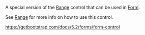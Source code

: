 A special version of the [Range](~/controls/bootstrap5/Range) control that can be used in [Form](~/controls/bootstrap5/Form).

See [Range](~/controls/bootstrap5/Range) for more info on how to use this control.

<https://getbootstrap.com/docs/5.2/forms/form-control>

